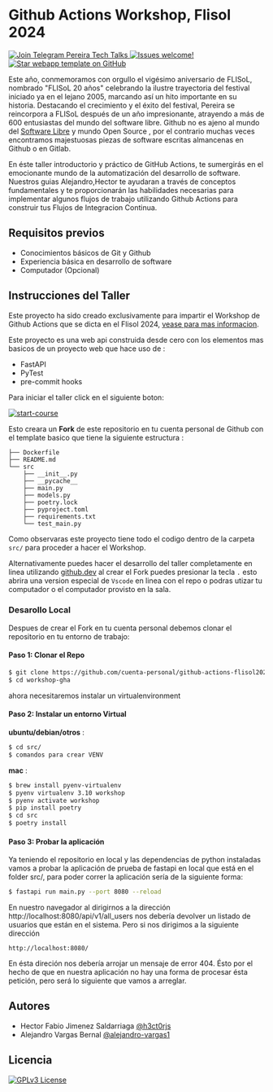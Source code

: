 # Github Actions Workshop, Flisol 2024
  <a href="https://t.me/PereiraTechTalksJs/1276">
    <img src="https://img.shields.io/badge/Telegram-2CA5E0?style=flat-squeare&logo=telegram&logoColor=white" alt="Join Telegram Pereira Tech Talks" />
  </a>
  <a href="https://github.com/GHA-Flisol/webapp-template/issues/new/choose">
    <img src="https://img.shields.io/badge/issues-welcome-green?style=flat-square" alt="Issues welcome!" />
  </a>
  <a href="https://github.com/GHA-Flisol/webapp-template#readme">
    <img src="https://img.shields.io/github/stars/GHA-Flisol/webapp-template?label=GitHub%20Stars&style=flat-square" alt="Star webapp template on GitHub" />
  </a>


Este año, conmemoramos con orgullo el vigésimo aniversario de FLISoL, nombrado "FLISoL 20 años" celebrando la ilustre trayectoria del festival iniciado ya en el lejano 2005, marcando así un hito importante en su historia. Destacando el crecimiento y el éxito del festival, Pereira se reincorpora a FLISoL después de un año impresionante, atrayendo a más de 600 entusiastas del mundo del software libre. Github no es ajeno al mundo del [Software Libre](https://www.gnu.org/philosophy/open-source-misses-the-point.en.html) y mundo Open Source , por el contrario muchas veces encontramos  majestuosas piezas de software escritas almancenas en Github o en Gitlab.

En éste taller introductorio y práctico de GitHub Actions, te sumergirás en el emocionante mundo de la automatización del desarrollo de software.
Nuestros guias Alejandro,Hector te ayudaran a través de conceptos fundamentales y te proporcionarán las habilidades necesarias para implementar algunos flujos de trabajo utilizando Github Actions para
construir tus Flujos de Integracion Continua.

## Requisitos previos

- Conocimientos básicos de Git y Github
- Experiencia básica en desarrollo de software
- Computador (Opcional)

## Instrucciones del Taller

Este proyecto ha sido creado exclusivamente para impartir el Workshop de Github Actions que se dicta en el Flisol 2024, [vease para mas informacion](https://flisol.info/FLISOL2024/Colombia/Pereira).

Este proyecto es una web api construida desde cero con los elementos mas basicos de un proyecto web que hace uso de :
- FastAPI
- PyTest
- pre-commit hooks

Para iniciar el taller click en el siguiente boton:

[![start-course](https://user-images.githubusercontent.com/1221423/235727646-4a590299-ffe5-480d-8cd5-8194ea184546.svg)](https://github.com/new?template_owner=GHA-Flisol&template_name=webapp-template&owner=%40me&name=github-actions-flisol2024&description=Workshop+de+Github+Actions+Flisol+2024&visibility=public)

Esto creara un **Fork** de este repositorio en tu cuenta personal de Github con el template basico que tiene la siguiente estructura :

```
├── Dockerfile
├── README.md
└── src
    ├── __init__.py
    ├── __pycache__
    ├── main.py
    ├── models.py
    ├── poetry.lock
    ├── pyproject.toml
    ├── requirements.txt
    └── test_main.py
```

Como observaras este proyecto tiene todo el codigo dentro de la carpeta `src/` para proceder a hacer el Workshop.

Alternativamente puedes hacer el desarrollo del taller completamente en linea utilizando [github.dev](https://github.dev/) al crear el Fork puedes presionar la tecla `.` esto abrira una version especial de `Vscode` en linea con el repo o podras utizar tu computador o el computador provisto en la sala.


### Desarollo Local

Despues de crear el Fork en tu cuenta personal debemos clonar el repositorio en tu entorno de trabajo:

#### Paso 1: Clonar el Repo
```sh
$ git clone https://github.com/cuenta-personal/github-actions-flisol2024 workshop-gha
$ cd workshop-gha
```

ahora necesitaremos instalar un virtualenvironment
#### Paso 2: Instalar un entorno Virtual

__ubuntu/debian/otros__ :
```sh
$ cd src/
$ comandos para crear VENV
```

__mac__ :
```sh
$ brew install pyenv-virtualenv
$ pyenv virtualenv 3.10 workshop
$ pyenv activate workshop
$ pip install poetry
$ cd src
$ poetry install
```

#### Paso 3: Probar la aplicación

Ya teniendo el repositorio en local y las dependencias de python instaladas vamos a probar la aplicación de prueba de fastapi en local que está en el folder src/, para poder correr la aplicación sería de la siguiente forma:
```sh
$ fastapi run main.py --port 8080 --reload
```
En nuestro navegador al dirigirnos a la dirección http://localhost:8080/api/v1/all_users nos debería devolver un listado de usuarios que están en el sistema. Pero si nos dirigimos a la siguiente dirección

```
http://localhost:8080/
```

En ésta direción nos debería arrojar un mensaje de error 404. Ésto por el hecho de que en nuestra aplicación no hay una forma de procesar ésta petición, pero será lo siguiente que vamos a arreglar.

## Autores


- Hector Fabio Jimenez Saldarriaga [@h3ct0rjs](https://github.com/h3ct0rjs)
- Alejandro Vargas Bernal [@alejandro-vargas1](https://github.com/alejandro-vargas1)


## Licencia

[![GPLv3 License](https://img.shields.io/badge/License-GPL%20v3-yellow.svg)](https://opensource.org/licenses/)
